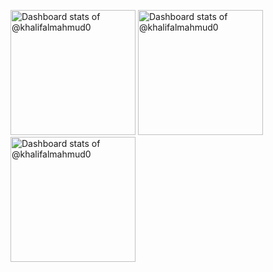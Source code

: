 <picture><source media="(prefers-color-scheme: dark)" srcset="https://myreadme.vercel.app/api/embed/khalifalmahmud0?panels=userstatistics,commitgraph"  height="200"><img alt="Dashboard stats of @khalifalmahmud0" src="https://myreadme.vercel.app/api/embed/khalifalmahmud0?panels=userstatistics,commitgraph"  height="200"></picture>
<picture><source media="(prefers-color-scheme: dark)" srcset="https://myreadme.vercel.app/api/embed/khalifalmahmud0?panels=toprepositories"  height="200"><img alt="Dashboard stats of @khalifalmahmud0" src="https://myreadme.vercel.app/api/embed/khalifalmahmud0?panels=toprepositories"  height="200"></picture>
<picture><source media="(prefers-color-scheme: dark)" srcset="https://myreadme.vercel.app/api/embed/khalifalmahmud0?panels=toplanguages"  height="200"><img alt="Dashboard stats of @khalifalmahmud0" src="https://myreadme.vercel.app/api/embed/khalifalmahmud0?panels=toplanguages"  height="200"></picture>
